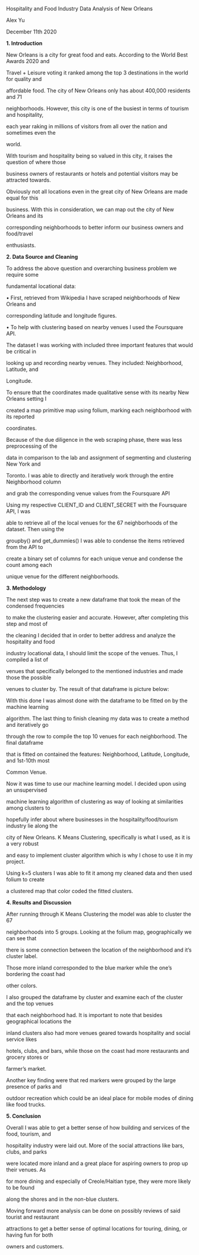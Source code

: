 

Hospitality and Food Industry Data Analysis of New Orleans

Alex Yu

December 11th 2020

**1. Introduction**

New Orleans is a city for great food and eats. According to the World Best Awards 2020 and

Travel + Leisure voting it ranked among the top 3 destinations in the world for quality and

affordable food. The city of New Orleans only has about 400,000 residents and 71

neighborhoods. However, this city is one of the busiest in terms of tourism and hospitality,

each year raking in millions of visitors from all over the nation and sometimes even the

world.

With tourism and hospitality being so valued in this city, it raises the question of where those

business owners of restaurants or hotels and potential visitors may be attracted towards.

Obviously not all locations even in the great city of New Orleans are made equal for this

business. With this in consideration, we can map out the city of New Orleans and its

corresponding neighborhoods to better inform our business owners and food/travel

enthusiasts.

**2. Data Source and Cleaning**

To address the above question and overarching business problem we require some

fundamental locational data:

• First, retrieved from Wikipedia I have scraped neighborhoods of New Orleans and

corresponding latitude and longitude figures.

• To help with clustering based on nearby venues I used the Foursquare API.

The dataset I was working with included three important features that would be critical in

looking up and recording nearby venues. They included: Neighborhood, Latitude, and

Longitude.





To ensure that the coordinates made qualitative sense with its nearby New Orleans setting I

created a map primitive map using folium, marking each neighborhood with its reported

coordinates.

Because of the due diligence in the web scraping phase, there was less preprocessing of the

data in comparison to the lab and assignment of segmenting and clustering New York and

Toronto. I was able to directly and iteratively work through the entire Neighborhood column

and grab the corresponding venue values from the Foursquare API





Using my respective CLIENT\_ID and CLIENT\_SECRET with the Foursquare API, I was

able to retrieve all of the local venues for the 67 neighborhoods of the dataset. Then using the

groupby() and get\_dummies() I was able to condense the items retrieved from the API to

create a binary set of columns for each unique venue and condense the count among each

unique venue for the different neighborhoods.

**3. Methodology**

The next step was to create a new dataframe that took the mean of the condensed frequencies

to make the clustering easier and accurate. However, after completing this step and most of

the cleaning I decided that in order to better address and analyze the hospitality and food

industry locational data, I should limit the scope of the venues. Thus, I compiled a list of

venues that specifically belonged to the mentioned industries and made those the possible

venues to cluster by. The result of that dataframe is picture below:

With this done I was almost done with the dataframe to be fitted on by the machine learning

algorithm. The last thing to finish cleaning my data was to create a method and iteratively go

through the row to compile the top 10 venues for each neighborhood. The final dataframe

that is fitted on contained the features: Neighborhood, Latitude, Longitude, and 1st-10th most

Common Venue.

Now it was time to use our machine learning model. I decided upon using an unsupervised

machine learning algorithm of clustering as way of looking at similarities among clusters to

hopefully infer about where businesses in the hospitality/food/tourism industry lie along the

city of New Orleans. K Means Clustering, specifically is what I used, as it is a very robust

and easy to implement cluster algorithm which is why I chose to use it in my project.





Using k=5 clusters I was able to fit it among my cleaned data and then used folium to create

a clustered map that color coded the fitted clusters.

**4. Results and Discussion**

After running through K Means Clustering the model was able to cluster the 67

neighborhoods into 5 groups. Looking at the folium map, geographically we can see that

there is some connection between the location of the neighborhood and it’s cluster label.

Those more inland corresponded to the blue marker while the one’s bordering the coast had

other colors.

I also grouped the dataframe by cluster and examine each of the cluster and the top venues

that each neighborhood had. It is important to note that besides geographical locations the

inland clusters also had more venues geared towards hospitality and social service likes

hotels, clubs, and bars, while those on the coast had more restaurants and grocery stores or

farmer’s market.

Another key finding were that red markers were grouped by the large presence of parks and

outdoor recreation which could be an ideal place for mobile modes of dining like food trucks.





**5. Conclusion**

Overall I was able to get a better sense of how building and services of the food, tourism, and

hospitality industry were laid out. More of the social attractions like bars, clubs, and parks

were located more inland and a great place for aspiring owners to prop up their venues. As

for more dining and especially of Creole/Haitian type, they were more likely to be found

along the shores and in the non-blue clusters.

Moving forward more analysis can be done on possibly reviews of said tourist and restaurant

attractions to get a better sense of optimal locations for touring, dining, or having fun for both

owners and customers.

